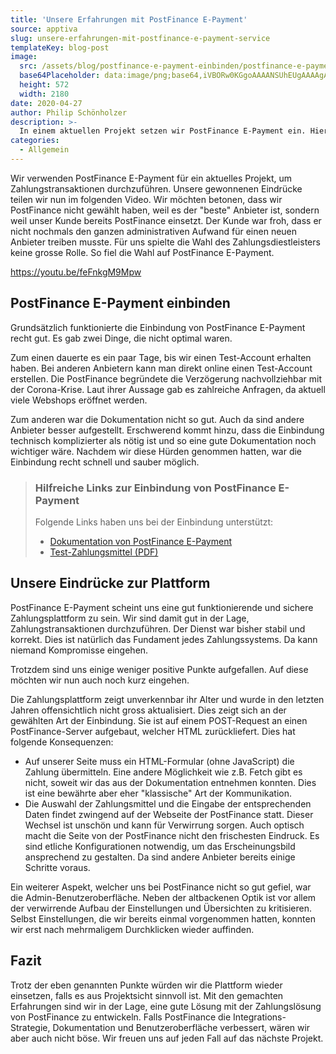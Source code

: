 ```yaml
---
title: 'Unsere Erfahrungen mit PostFinance E-Payment'
source: apptiva
slug: unsere-erfahrungen-mit-postfinance-e-payment-service
templateKey: blog-post
image:
  src: /assets/blog/postfinance-e-payment-einbinden/postfinance-e-payment.png
  base64Placeholder: data:image/png;base64,iVBORw0KGgoAAAANSUhEUgAAAAgAAAACCAIAAADq9gq6AAAACXBIWXMAAAsTAAALEwEAmpwYAAAAPUlEQVR4nAEyAM3/APv02TcmALWyqaqcSioPADwyAEAsAMixcgDp488xJgDd29G7rmk/NwBMRgBHOQDQuncbYxSajgy/ugAAAABJRU5ErkJggg==
  height: 572
  width: 2180
date: 2020-04-27
author: Philip Schönholzer
description: >-
  In einem aktuellen Projekt setzen wir PostFinance E-Payment ein. Hier teilen wir unsere Erfahrungen und Eindrücke.
categories:
  - Allgemein
---
```


Wir verwenden PostFinance E-Payment für ein aktuelles Projekt, um Zahlungstransaktionen durchzuführen. Unsere gewonnenen Eindrücke teilen wir nun im folgenden Video. Wir möchten betonen, dass wir PostFinance nicht gewählt haben, weil es der "beste" Anbieter ist, sondern weil unser Kunde bereits PostFinance einsetzt. Der Kunde war froh, dass er nicht nochmals den ganzen administrativen Aufwand für einen neuen Anbieter treiben musste. Für uns spielte die Wahl des Zahlungsdiestleisters keine grosse Rolle. So fiel die Wahl auf PostFinance E-Payment.

https://youtu.be/feFnkgM9Mpw

## PostFinance E-Payment einbinden

Grundsätzlich funktionierte die Einbindung von PostFinance E-Payment recht gut. Es gab zwei Dinge, die nicht optimal waren.

Zum einen dauerte es ein paar Tage, bis wir einen Test-Account erhalten haben. Bei anderen Anbietern kann man direkt online einen Test-Account erstellen. Die PostFinance begründete die Verzögerung nachvollziehbar mit der Corona-Krise. Laut ihrer Aussage gab es zahlreiche Anfragen, da aktuell viele Webshops eröffnet werden.

Zum anderen war die Dokumentation nicht so gut. Auch da sind andere Anbieter besser aufgestellt. Erschwerend kommt hinzu, dass die Einbindung technisch komplizierter als nötig ist und so eine gute Dokumentation noch wichtiger wäre. Nachdem wir diese Hürden genommen hatten, war die Einbindung recht schnell und sauber möglich.

> ### Hilfreiche Links zur Einbindung von PostFinance E-Payment
>
> Folgende Links haben uns bei der Einbindung unterstützt:
>
> - [Dokumentation von PostFinance E-Payment](https://e-payment-postfinance.ecom-psp.com/en/integration/all-sales-channels/integrate-with-e-commerce/guide)
> - [Test-Zahlungsmittel (PDF)](https://shared.ecom-psp.com/v2/docs/guides/TestCards_3DS%20v2_EN.pdf)

## Unsere Eindrücke zur Plattform

PostFinance E-Payment scheint uns eine gut funktionierende und sichere Zahlungsplattform zu sein. Wir sind damit gut in der Lage, Zahlungstransaktionen durchzuführen. Der Dienst war bisher stabil und korrekt. Dies ist natürlich das Fundament jedes Zahlungssystems. Da kann niemand Kompromisse eingehen.

Trotzdem sind uns einige weniger positive Punkte aufgefallen. Auf diese möchten wir nun auch noch kurz eingehen.

Die Zahlungsplattform zeigt unverkennbar ihr Alter und wurde in den letzten Jahren offensichtlich nicht gross aktualisiert. Dies zeigt sich an der gewählten Art der Einbindung. Sie ist auf einem POST-Request an einen PostFinance-Server aufgebaut, welcher HTML zurückliefert. Dies hat folgende Konsequenzen:

- Auf unserer Seite muss ein HTML-Formular (ohne JavaScript) die Zahlung übermitteln. Eine andere Möglichkeit wie z.B. Fetch gibt es nicht, soweit wir das aus der Dokumentation entnehmen konnten. Dies ist eine bewährte aber eher "klassische" Art der Kommunikation.
- Die Auswahl der Zahlungsmittel und die Eingabe der entsprechenden Daten findet zwingend auf der Webseite der PostFinance statt. Dieser Wechsel ist unschön und kann für Verwirrung sorgen. Auch optisch macht die Seite von der PostFinance nicht den frischesten Eindruck. Es sind etliche Konfigurationen notwendig, um das Erscheinungsbild ansprechend zu gestalten. Da sind andere Anbieter bereits einige Schritte voraus.

Ein weiterer Aspekt, welcher uns bei PostFinance nicht so gut gefiel, war die Admin-Benutzeroberfläche. Neben der altbackenen Optik ist vor allem der verwirrende Aufbau der Einstellungen und Übersichten zu kritisieren. Selbst Einstellungen, die wir bereits einmal vorgenommen hatten, konnten wir erst nach mehrmaligem Durchklicken wieder auffinden.

## Fazit

Trotz der eben genannten Punkte würden wir die Plattform wieder einsetzen, falls es aus Projektsicht sinnvoll ist. Mit den gemachten Erfahrungen sind wir in der Lage, eine gute Lösung mit der Zahlungslösung von PostFinance zu entwickeln. Falls PostFinance die Integrations-Strategie, Dokumentation und Benutzeroberfläche verbessert, wären wir aber auch nicht böse. Wir freuen uns auf jeden Fall auf das nächste Projekt.
